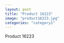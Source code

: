 ```yaml
---
layout: post
title: "Product 16223"
image: "product16223.jpg"
categories: "category1"
---
```

Product 16223
